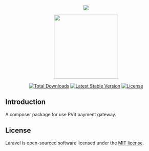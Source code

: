 <p align="center"><img src="https://mypvit.com/site-assets/img/icon/logo.png"></p>
<p align="center"><a href="https://laravel.com" target="_blank"><img src="https://raw.githubusercontent.com/laravel/art/master/logo-lockup/5%20SVG/2%20CMYK/1%20Full%20Color/laravel-logolockup-cmyk-red.svg" width="200"></a></p>

<p align="center">
<a href="https://packagist.org/packages/dyce/pvit-payment"><img src="https://img.shields.io/packagist/dt/dyce/pvit-payment" alt="Total Downloads"></a>
<a href="https://packagist.org/packages/dyce/pvit-payment"><img src="https://img.shields.io/packagist/v/dyce/pvit-payment" alt="Latest Stable Version"></a>
<a href="https://packagist.org/packages/dyce/pvit-payment"><img src="https://img.shields.io/packagist/l/dyce/pvit-payment" alt="License"></a>
</p>

## Introduction

A composer package for use PVit payment gateway.

## License

Laravel is open-sourced software licensed under the [MIT license](LICENSE.md).
